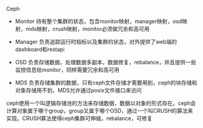 

Ceph

- Monitor 持有整个集群的状态，包含monitor映射，manager映射，osd映射，mds映射，crush映射，monitor必须做冗余和高可用

- Manager 负责追踪运行时指标以及集群的状态，对外提供了web端的dashboard和restapi

- OSD 负责存储数据，处理数据多副本，数据修复，rebalance，并且提供一些监控信息给monitor，同样需要冗余和高可用

- MDS 负责存储集群的数据，只有ceph文件存储才需要用到，ceph的块存储和对象存储用不到，MDS允许通过posix文件接口来访问

ceph使用一个叫逻辑存储池的方法来存储数据，数据以对象的形式存在。ceph会计算对象属于哪个group，group又属于哪个OSD，通过一个叫CRUSH的算法来实现。CRUSH算法使得ceph集群可伸缩，rebalance，可修复

